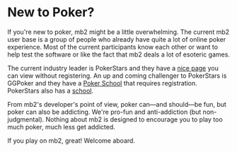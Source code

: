 # New to Poker?

If you're new to poker, mb2 might be a little overwhelming. The
current mb2 user base is a group of people who already have quite a
lot of online poker experience.  Most of the current participants know
each other or want to help test the software or like the fact that mb2
deals a lot of esoteric games.

The current industry leader is PokerStars and they have a [nice
page](https://www.pokerstars.bet/poker/games/) you can view without
registering.  An up and coming challenger to PokerStars is GGPoker and
they have a [Poker
School](https://en.ggpoker.com/get-started/poker-school/) that
requires registration. PokerStars also has a
[school](https://www.pokerstarsschool.com/).

From mb2's developer's point of view, poker can&mdash;and
should&mdash;be fun, but poker can also be addicting. We're pro-fun
and anti-addiction (but non-judgmental). Nothing about mb2 is designed
to encourage you to play too much poker, much less get addicted.

If you play on mb2, great! Welcome aboard.


